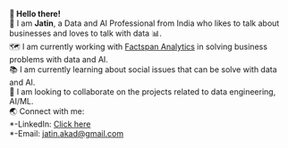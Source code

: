 **👋 Hello there!**  
🧔 I am **Jatin**, a Data and AI Professional from India who likes to talk about businesses and loves to talk with data 📊.  
🗺️ I am currently working with [Factspan Analytics](https://www.factspan.com) in solving business problems with data and AI.  
📚 I am currently learning about social issues that can be solve with data and AI.  
👫 I am looking to collaborate on the projects related to data engineering, AI/ML.  
🌏 Connect with me:  
    *-LinkedIn: [Click here](https://www.linkedin.com/in/jatin-akad/)  
    *-Email: jatin.akad@gmail.com

<!---
jatinakad/jatinakad is a ✨ special ✨ repository because its `README.md` (this file) appears on your GitHub profile.
You can click the Preview link to take a look at your changes.
--->
